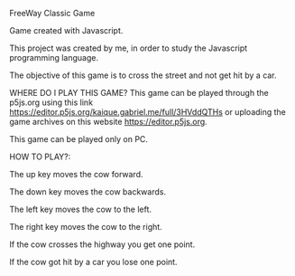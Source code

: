 FreeWay Classic Game

Game created with Javascript.

This project was created by me, in order to study the Javascript programming language.

The objective of this game is to cross the street and not get hit by a car.

WHERE DO I PLAY THIS GAME? This game can be played through the p5js.org using this link https://editor.p5js.org/kaique.gabriel.me/full/3HVddQTHs or uploading the game archives on this website https://editor.p5js.org.

This game can be played only on PC.

HOW TO PLAY?:

The up key moves the cow forward.

The down key moves the cow backwards.

The left key moves the cow to the left.

The right key moves the cow to the right.

If the cow crosses the highway you get one point.

If the cow got hit by a car you lose one point.
